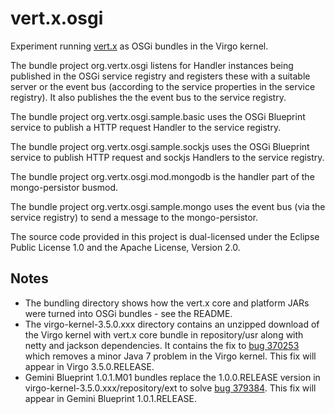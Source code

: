 vert.x.osgi
===========

Experiment running [vert.x](http://vertx.io/) as OSGi bundles in the Virgo kernel.

The bundle project org.vertx.osgi listens for Handler instances being published in the OSGi service registry and registers these with a suitable server or the event bus (according to the service properties in the service registry). It also publishes the the event bus to the service registry.

The bundle project org.vertx.osgi.sample.basic uses the OSGi Blueprint service to publish a HTTP request Handler to the service registry.

The bundle project org.vertx.osgi.sample.sockjs uses the OSGi Blueprint service to publish HTTP request and sockjs Handlers to the service registry.

The bundle project org.vertx.osgi.mod.mongodb is the handler part of the mongo-persistor busmod.

The bundle project org.vertx.osgi.sample.mongo uses the event bus (via the service registry) to send a message to the mongo-persistor. 

The source code provided in this project is dual-licensed under the Eclipse Public License 1.0 and the Apache License, Version 2.0.

Notes
-----

*   The bundling directory shows how the vert.x core and platform JARs were turned into OSGi bundles - see the README.
*   The virgo-kernel-3.5.0.xxx directory contains an unzipped download of the Virgo kernel with vert.x core bundle in repository/usr along with netty and jackson dependencies. It contains the fix to [bug 370253](https://bugs.eclipse.org/bugs/show_bug.cgi?id=370253) which removes a minor Java 7 problem in the Virgo kernel. This fix will appear in Virgo 3.5.0.RELEASE.
*   Gemini Blueprint 1.0.1.M01 bundles replace the 1.0.0.RELEASE version in virgo-kernel-3.5.0.xxx/repository/ext to solve [bug 379384](https://bugs.eclipse.org/bugs/show_bug.cgi?id=379384). This fix will appear in Gemini Blueprint 1.0.1.RELEASE.
